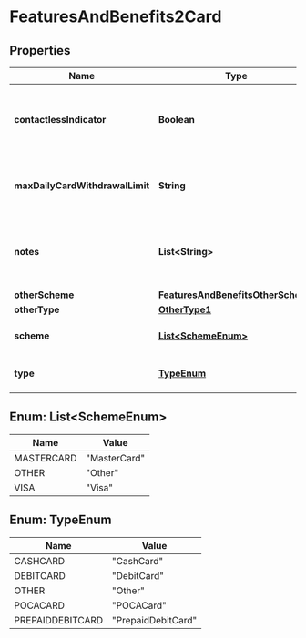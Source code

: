 
# FeaturesAndBenefits2Card

## Properties
Name | Type | Description | Notes
------------ | ------------- | ------------- | -------------
**contactlessIndicator** | **Boolean** | Indicates if the card can be used for contactless payments(Yes) or not(No). | 
**maxDailyCardWithdrawalLimit** | **String** | Maximum daily cash withdrawal limit on the card. |  [optional]
**notes** | **List&lt;String&gt;** | Optional additional notes to supplement the Card details |  [optional]
**otherScheme** | [**FeaturesAndBenefitsOtherScheme**](FeaturesAndBenefitsOtherScheme.md) |  |  [optional]
**otherType** | [**OtherType1**](OtherType1.md) |  |  [optional]
**scheme** | [**List&lt;SchemeEnum&gt;**](#List&lt;SchemeEnum&gt;) | Operator of Card Scheme e.g. Visa | 
**type** | [**TypeEnum**](#TypeEnum) | Card Type available e.g. Debit | 


<a name="List<SchemeEnum>"></a>
## Enum: List&lt;SchemeEnum&gt;
Name | Value
---- | -----
MASTERCARD | &quot;MasterCard&quot;
OTHER | &quot;Other&quot;
VISA | &quot;Visa&quot;


<a name="TypeEnum"></a>
## Enum: TypeEnum
Name | Value
---- | -----
CASHCARD | &quot;CashCard&quot;
DEBITCARD | &quot;DebitCard&quot;
OTHER | &quot;Other&quot;
POCACARD | &quot;POCACard&quot;
PREPAIDDEBITCARD | &quot;PrepaidDebitCard&quot;




